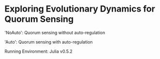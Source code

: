 # Exploring Evolutionary Dynamics for Quorum Sensing

'NoAuto': Quorum sensing without auto-regulation

'Auto': Quorum sensing with auto-regulation

Running Environment: Julia v0.5.2 
